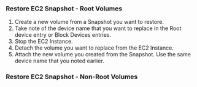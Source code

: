 ### Restore EC2 Snapshot - Root Volumes
1. Create a new volume from a Snapshot you want to restore.
2. Take note of the device name that you want to replace in the Root device entry or Block Devices entries.
3. Stop the EC2 Instance.
4. Detach the volume you want to replace from the EC2 Instance.
5. Attach the new volume you created from the Snapshot. Use the same device name that you noted earlier.

### Restore EC2 Snapshot - Non-Root Volumes
